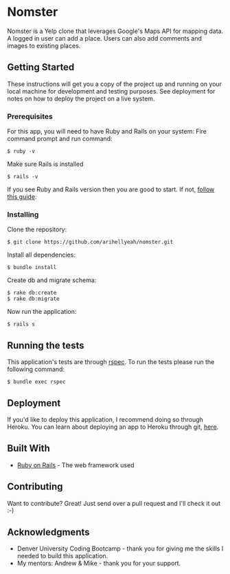 # Nomster

Nomster is a Yelp clone that leverages Google's Maps API for mapping data.
A logged in user can add a place. Users can also add comments and images to existing places.


## Getting Started

These instructions will get you a copy of the project up and running on your local machine for development and testing purposes. See deployment for notes on how to deploy the project on a live system.

### Prerequisites

For this app, you will need to have Ruby and Rails on your system:
Fire command prompt and run command:
```
$ ruby -v
```

Make sure Rails is installed
```
$ rails -v
```
If you see Ruby and Rails version then you are good to start. If not, [follow this guide](https://www.tutorialspoint.com/ruby-on-rails/rails-installation.htm).

### Installing

Clone the repository:

```
$ git clone https://github.com/arihellyeah/nomster.git
```

Install all dependencies:

```
$ bundle install
```

Create db and migrate schema:

```
$ rake db:create
$ rake db:migrate
```

Now run the application:

```
$ rails s
```

## Running the tests

This application's tests are through [rspec](https://github.com/rspec/rspec-rails).
To run the tests please run the following command:

```
$ bundle exec rspec
```

## Deployment

If you'd like to deploy this application, I recommend doing so through Heroku.
You can learn about deploying an app to Heroku through git, [here](https://devcenter.heroku.com/articles/git).

## Built With

* [Ruby on Rails](https://rubyonrails.org/) - The web framework used


## Contributing

Want to contribute? Great! Just send over a pull request and I'll check it out :-) 


## Acknowledgments

* Denver University Coding Bootcamp - thank you for giving me the skills I needed to build this application.
* My mentors: Andrew & Mike - thank you for your support.

